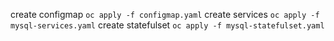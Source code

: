 create configmap
`oc apply -f configmap.yaml`
create services
`oc apply -f mysql-services.yaml`
create statefulset
`oc apply -f mysql-statefulset.yaml`